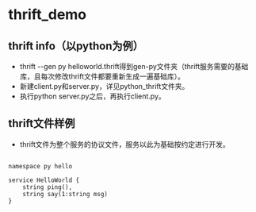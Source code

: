 # thrift_demo
## thrift info（以python为例）
* thrift --gen py helloworld.thrift得到gen-py文件夹（thrift服务需要的基础库，且每次修改thrift文件都要重新生成一遍基础库）。
* 新建client.py和server.py，详见python_thrift文件夹。
* 执行python server.py之后，再执行client.py。

## thrift文件样例
* thrift文件为整个服务的协议文件，服务以此为基础按约定进行开发。

```

namespace py hello

service HelloWorld {
    string ping(),
    string say(1:string msg)
}


```

